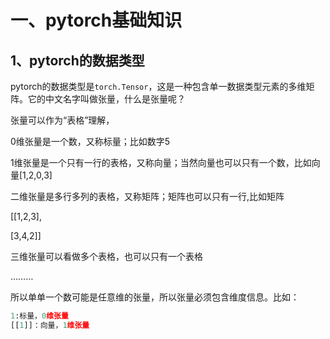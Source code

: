 # 一、pytorch基础知识

## 1、pytorch的数据类型

pytorch的数据类型是`torch.Tensor`，这是一种包含单一数据类型元素的多维矩阵。它的中文名字叫做张量，什么是张量呢？

张量可以作为“表格”理解，

0维张量是一个数，又称标量；比如数字5

1维张量是一个只有一行的表格，又称向量；当然向量也可以只有一个数，比如向量\[1,2,0,3\]

二维张量是多行多列的表格，又称矩阵；矩阵也可以只有一行,比如矩阵

\[\[1,2,3\],

\[3,4,2\]\]

三维张量可以看做多个表格，也可以只有一个表格

………

所以单单一个数可能是任意维的张量，所以张量必须包含维度信息。比如：

```py
1:标量，0维张量
[[1]]：向量，1维张量
```



